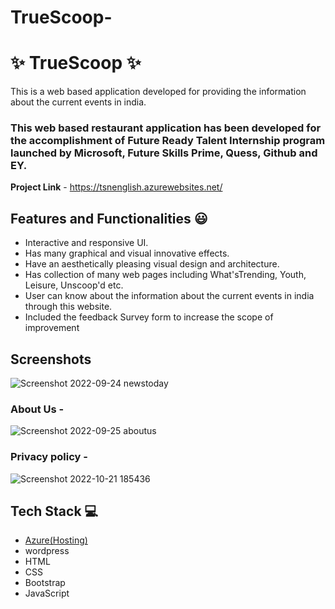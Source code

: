 # TrueScoop-
# ✨ TrueScoop ✨

This is a web based application developed for providing the information about the current events in india.

### This web based restaurant application has been developed for the accomplishment of Future Ready Talent Internship program launched by Microsoft, Future Skills Prime, Quess, Github and EY.


**Project Link** - https://tsnenglish.azurewebsites.net/


## Features and Functionalities 😃

- Interactive and responsive UI.
- Has many graphical and visual innovative effects.
- Have an aesthetically pleasing visual design and architecture.
- Has collection of many web pages including What'sTrending, Youth, Leisure, Unscoop'd etc.
- User can know about the information about the current events in india through this website.
- Included the feedback Survey form to increase the scope of improvement 

## Screenshots

![Screenshot 2022-09-24 newstoday](https://user-images.githubusercontent.com/109748616/192113653-d5e19008-c94e-4bf4-b5d8-c3850ea475c1.jpg)


   

### About Us -

![Screenshot 2022-09-25 aboutus](https://user-images.githubusercontent.com/109748616/192114298-d5e1ca7d-3641-4e16-8b2d-0d9d6343e9e9.jpg)



### Privacy policy -


![Screenshot 2022-10-21 185436](https://user-images.githubusercontent.com/109748616/197207122-eb6a26c7-0dba-4ce9-9287-eb0e01b97c14.jpg)




## Tech Stack 💻

- [Azure(Hosting)](https://azure.microsoft.com/en-in/features/azure-portal/)
- wordpress
- HTML
- CSS
- Bootstrap
- JavaScript
